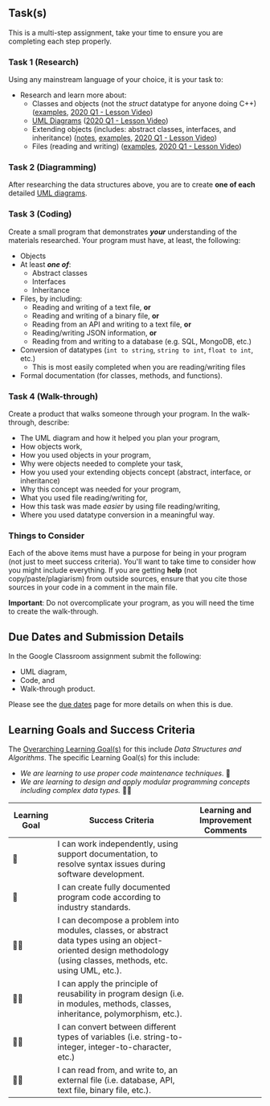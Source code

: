 ## Task(s)

This is a multi-step assignment, take your time to ensure you are completing each step properly.

### Task 1 (Research)

Using any mainstream language of your choice, it is your task to: 

* Research and learn more about: 
  * Classes and objects (not the _struct_ datatype for anyone doing C++) ([examples](https://github.com/johnfraserss/ICS4U/tree/master/examples/objects), [2020 Q1 - Lesson Video](https://youtu.be/EGY_421hTYE))
  * [UML Diagrams](./UML-Notes) ([2020 Q1 - Lesson Video](https://youtu.be/8sxuzHZ5C3E))
  * Extending objects (includes: abstract classes, interfaces, and inheritance) ([notes](https://github.com/johnfraserss/ICS4U/wiki/Extending-Objects-Notes), [examples](https://github.com/johnfraserss/ICS4U/tree/master/examples/extending-objects), [2020 Q1 - Lesson Video](https://youtu.be/8sxuzHZ5C3E))
  * Files (reading and writing) ([examples](https://github.com/johnfraserss/ICS4U/tree/master/examples/files), [2020 Q1 - Lesson Video](https://youtu.be/Uz4Xtj_56Kg))
  
### Task 2 (Diagramming)

After researching the data structures above, you are to create **one of each** detailed [UML diagrams](./UML-Notes).

### Task 3 (Coding)

Create a small program that demonstrates **_your_** understanding of the materials researched.  Your program must have, at least, the following:

* Objects
* At least _**one of**_:
  * Abstract classes
  * Interfaces
  * Inheritance
* Files, by including:
  * Reading and writing of a text file, **or**
  * Reading and writing of a binary file, **or**
  * Reading from an API and writing to a text file, **or**
  * Reading/writing JSON information, **or**
  * Reading from and writing to a database (e.g. SQL, MongoDB, etc.)
* Conversion of datatypes (```int to string```, ```string to int```,  ```float to int```, etc.)
  * This is most easily completed when you are reading/writing files
* Formal documentation (for classes, methods, and functions). 

### Task 4 (Walk-through)
Create a product that walks someone through your program.  In the walk-through, describe:
* The UML diagram and how it helped you plan your program,
* How objects work,
* How you used objects in your program,
* Why were objects needed to complete your task,
* How you used your extending objects concept (abstract, interface, or inheritance)
* Why this concept was needed for your program,
* What you used file reading/writing for,
* How this task was made _easier_ by using file reading/writing,
* Where you used datatype conversion in a meaningful way.

### Things to Consider

Each of the above items must have a purpose for being in your program (not just to meet success criteria).  You'll want to take time to consider how you might include everything.  If you are getting **help** (not copy/paste/plagiarism) from outside sources, ensure that you cite those sources in your code in a comment in the main file.

**Important**: Do not overcomplicate your program, as you will need the time to create the walk-through.

## Due Dates and Submission Details

In the Google Classroom assignment submit the following:  
* UML diagram,
* Code, and 
* Walk-through product.

Please see the [due dates](./Due-Dates-and-Submission-Details) page for more details on when this is due.

## Learning Goals and Success Criteria

The [Overarching Learning Goal(s)](./images/ICS4U.jpg) for this include _Data Structures and Algorithms_.
The specific Learning Goal(s) for this include:
  * _We are learning to use proper code maintenance techniques_. &#x1F4D9;
  * _We are learning to design and apply modular programming concepts including complex data types._ &#x1F4D9;&#x1F4D9;

| Learning Goal | Success Criteria  | Learning and Improvement Comments |
| ------------- | ----------------- | --------------------------------- |
| &#x1F4D9;    | I can work independently, using support documentation, to resolve syntax issues during software development. | |
| &#x1F4D9;    | I can create fully documented program code according to industry standards. | |
| &#x1F4D9;&#x1F4D9; | I can decompose a problem into modules, classes, or abstract data types using an object-oriented design methodology (using classes, methods, etc. using UML, etc.).  | |
| &#x1F4D9;&#x1F4D9; | I can apply the principle of reusability in program design (i.e. in modules, methods, classes, inheritance, polymorphism, etc.).  | |
| &#x1F4D9;&#x1F4D9; | I can convert between different types of variables (i.e. string-to-integer, integer-to-character, etc.) | |
| &#x1F4D9;&#x1F4D9; | I can read from, and write to, an external file (i.e. database, API, text file, binary file, etc.). | |